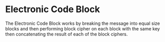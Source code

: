 # Electronic Code Block

The Electronic Code Block works by breaking the message into equal size blocks and then performing block cipher on each block with the same key then concatenating the result of each of the block ciphers.  



